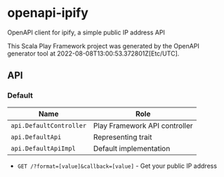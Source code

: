 # openapi-ipify

OpenAPI client for ipify, a simple public IP address API

This Scala Play Framework project was generated by the OpenAPI generator tool at 2022-08-08T13:00:53.372801Z[Etc/UTC].

## API

### Default

|Name|Role|
|----|----|
|`api.DefaultController`|Play Framework API controller|
|`api.DefaultApi`|Representing trait|
|`api.DefaultApiImpl`|Default implementation|

* `GET /?format=[value]&callback=[value]` - Get your public IP address

